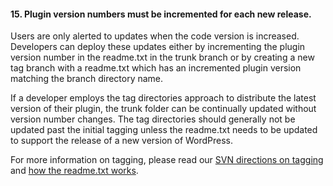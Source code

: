 <h4>15. Plugin version numbers must be incremented for each new release.</h4>

Users are only alerted to updates when the code version is increased. Developers can deploy these updates either by incrementing the plugin version number in the readme.txt in the trunk branch or by creating a new tag branch with a readme.txt which has an incremented plugin version matching the branch directory name.

If a developer employs the tag directories approach to distribute the latest version of their plugin, the trunk folder can be continually updated without version number changes. The tag directories should generally not be updated past the initial tagging unless the readme.txt needs to be updated to support the release of a new version of WordPress.

For more information on tagging, please read our [SVN directions on tagging](https://developer.wordpress.org/plugins/wordpress-org/how-to-use-subversion/#task-3) and [how the readme.txt works](https://developer.wordpress.org/plugins/wordpress-org/how-your-readme-txt-works/).